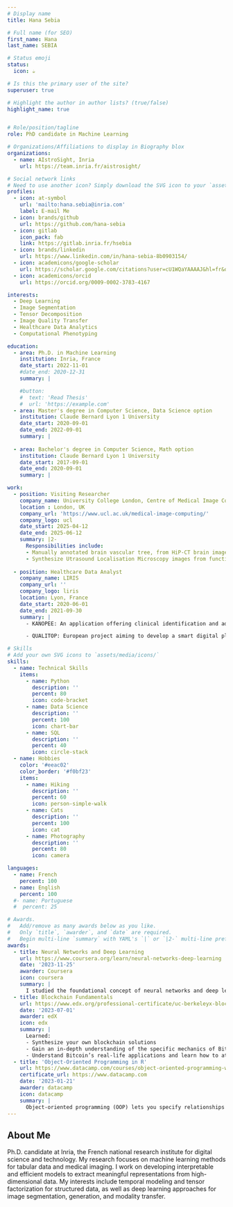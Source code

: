 ```yaml
---
# Display name
title: Hana Sebia

# Full name (for SEO)
first_name: Hana
last_name: SEBIA

# Status emoji
status:
  icon: ☕️

# Is this the primary user of the site?
superuser: true

# Highlight the author in author lists? (true/false)
highlight_name: true


# Role/position/tagline
role: PhD candidate in Machine Learning

# Organizations/Affiliations to display in Biography blox
organizations:
  - name: AIstroSight, Inria
    url: https://team.inria.fr/aistrosight/

# Social network links
# Need to use another icon? Simply download the SVG icon to your `assets/media/icons/` folder.
profiles:
  - icon: at-symbol
    url: 'mailto:hana.sebia@inria.com'
    label: E-mail Me
  - icon: brands/github
    url: https://github.com/hana-sebia
  - icon: gitlab
    icon_pack: fab
    link: https://gitlab.inria.fr/hsebia
  - icon: brands/linkedin
    url: https://www.linkedin.com/in/hana-sebia-8b0903154/
  - icon: academicons/google-scholar
    url: https://scholar.google.com/citations?user=cU1WQaYAAAAJ&hl=fr&oi=sra
  - icon: academicons/orcid
    url: https://orcid.org/0009-0002-3783-4167

interests:
  - Deep Learning
  - Image Segmentation
  - Tensor Decomposition
  - Image Quality Transfer
  - Healthcare Data Analytics
  - Computational Phenotyping

education:
  - area: Ph.D. in Machine Learning
    institution: Inria, France
    date_start: 2022-11-01
    #date_end: 2020-12-31
    summary: |

    #button:
    #  text: 'Read Thesis'
    #  url: 'https://example.com'
  - area: Master's degree in Computer Science, Data Science option
    institution: Claude Bernard Lyon 1 University
    date_start: 2020-09-01
    date_end: 2022-09-01
    summary: |
    
  - area: Bachelor's degree in Computer Science, Math option
    institution: Claude Bernard Lyon 1 University
    date_start: 2017-09-01
    date_end: 2020-09-01
    summary: |

work:
  - position: Visiting Researcher 
    company_name: University College London, Centre of Medical Image Computing
    location : London, UK
    company_url: 'https://www.ucl.ac.uk/medical-image-computing/'
    company_logo: ucl
    date_start: 2025-04-12
    date_end: 2025-06-12
    summary: |2-
      Responsibilities include:
      - Manually annotated brain vascular tree, from HiP-CT brain images, using 3D slicer
      - Synthesize Utrasound Localisation Microscopy images from functional ultrasound using deep generative models
  
  - position: Healthcare Data Analyst
    company_name: LIRIS
    company_url: ''
    company_logo: liris
    location: Lyon, France
    date_start: 2020-06-01
    date_end: 2021-09-30
    summary: |
      - KANOPEE: An application offering clinical identification and advice by a virtual companion to limit sleep problems and addictive behaviors, early markers of anxiety, stress and depression linked to the COVID-19 crisis.

      - QUALITOP: European project aiming to develop a smart digital platform using big data analysis to monitor health status and quality of life of cancer patients given immunotherapy. 

# Skills
# Add your own SVG icons to `assets/media/icons/`
skills:
  - name: Technical Skills
    items:
      - name: Python
        description: ''
        percent: 80
        icon: code-bracket
      - name: Data Science
        description: ''
        percent: 100
        icon: chart-bar
      - name: SQL
        description: ''
        percent: 40
        icon: circle-stack
  - name: Hobbies
    color: '#eeac02'
    color_border: '#f0bf23'
    items:
      - name: Hiking
        description: ''
        percent: 60
        icon: person-simple-walk
      - name: Cats
        description: ''
        percent: 100
        icon: cat
      - name: Photography
        description: ''
        percent: 80
        icon: camera

languages:
  - name: French
    percent: 100
  - name: English
    percent: 100
  #- name: Portuguese
  #  percent: 25

# Awards.
#   Add/remove as many awards below as you like.
#   Only `title`, `awarder`, and `date` are required.
#   Begin multi-line `summary` with YAML's `|` or `|2-` multi-line prefix and indent 2 spaces below.
awards:
  - title: Neural Networks and Deep Learning
    url: https://www.coursera.org/learn/neural-networks-deep-learning
    date: '2023-11-25'
    awarder: Coursera
    icon: coursera
    summary: |
      I studied the foundational concept of neural networks and deep learning. By the end, I was familiar with the significant technological trends driving the rise of deep learning; build, train, and apply fully connected deep neural networks; implement efficient (vectorized) neural networks; identify key parameters in a neural network’s architecture; and apply deep learning to your own applications.
  - title: Blockchain Fundamentals
    url: https://www.edx.org/professional-certificate/uc-berkeleyx-blockchain-fundamentals
    date: '2023-07-01'
    awarder: edX
    icon: edx
    summary: |
      Learned:
      - Synthesize your own blockchain solutions
      - Gain an in-depth understanding of the specific mechanics of Bitcoin
      - Understand Bitcoin’s real-life applications and learn how to attack and destroy Bitcoin, Ethereum, smart contracts and Dapps, and alternatives to Bitcoin’s Proof-of-Work consensus algorithm
  - title: 'Object-Oriented Programming in R'
    url: https://www.datacamp.com/courses/object-oriented-programming-with-s3-and-r6-in-r
    certificate_url: https://www.datacamp.com
    date: '2023-01-21'
    awarder: datacamp
    icon: datacamp
    summary: |
      Object-oriented programming (OOP) lets you specify relationships between functions and the objects that they can act on, helping you manage complexity in your code. This is an intermediate level course, providing an introduction to OOP, using the S3 and R6 systems. S3 is a great day-to-day R programming tool that simplifies some of the functions that you write. R6 is especially useful for industry-specific analyses, working with web APIs, and building GUIs.
---
```


## About Me

Ph.D. candidate at Inria, the French national research institute for digital science and technology. My research focuses on machine learning methods for tabular data and medical imaging. I work on developing interpretable and efficient models to extract meaningful representations from high-dimensional data. My interests include temporal modeling and tensor factorization for structured data, as well as deep learning approaches for image segmentation, generation, and modality transfer.
